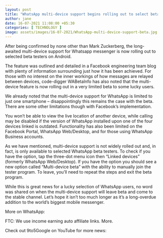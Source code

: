```yaml
---
layout: post
title: "WhatsApp multi-device support begins rolling out to select beta testers"
author: jane 
date: 16-07-2021 11:08:00 +05:30 
categories: [ TECHNOLOGY ] 
image: assets/images/16-07-2021/WhatsApp-multi-device-support-beta.jpg
---
```

After being confirmed by none other than Mark Zuckerberg, the long-awaited multi-device support for Whatsapp messenger is now rolling out to selected beta testers on Android.

The feature was outlined and detailed in a Facebook engineering team blog with plenty of information surrounding just how it has been achieved. For those with no interest on the inner workings of how messages are relayed between devices, code-digger WABetaInfo has also noted that the multi-device feature is now rolling out in a very limited beta to some lucky users.

We already noted that the multi-device support for WhatsApp is limited to just one smartphone – disappointingly this remains the case with the beta. There are some other limitations though with Facebook’s implementation.

You won’t be able to view the live location of another device, while calling may be disabled if the version of WhatsApp installed upon one of the four devices linked is outdated. Functionality has also been limited on the Facebook Portal, WhatsApp Web/Desktop, and for those using WhatsApp Business accounts.

As we have mentioned, multi-device support is not widely rolled out and, in fact, is only available to selected WhatsApp beta testers. To check if you have the option, tap the three-dot menu icon then “Linked devices” (formerly WhatsApp Web/Desktop). If you have the option you should see a new option called “Multi-device beta” with the ability to manually join the tester program. To leave, you’ll need to repeat the steps and exit the beta program.

While this is great news for a lucky selection of WhatsApp users, no word was shared on when the multi-device support will leave beta and come to the stable channel. Let’s hope it isn’t too much longer as it’s a long-overdue addition to the world’s biggest mobile messenger.

More on WhatsApp:

FTC: We use income earning auto affiliate links. More.

Check out 9to5Google on YouTube for more news: